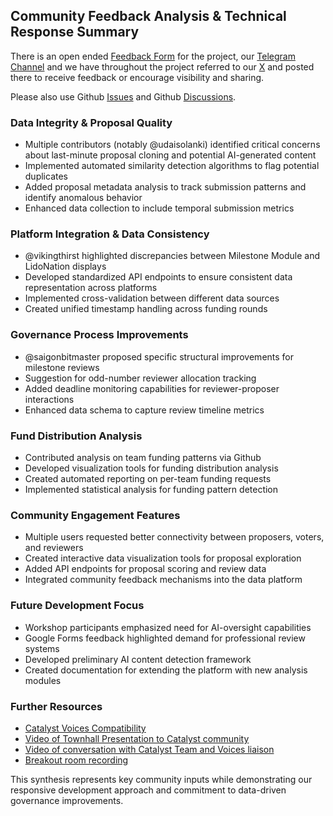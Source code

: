 ## Community Feedback Analysis & Technical Response Summary

There is an open ended [Feedback Form](https://forms.gle/WNTRuKXpKbEJ1VBd9) for the project, our [Telegram Channel](https://t.me/DeveloperEcosystem) and we have throughout the project referred to our [X](https://x.com/SapientSwarm) and posted there to receive feedback or encourage visibility and sharing.

Please also use Github [Issues](https://github.com/Sapient-Predictive-Analytics/Data-Driven_Catalyst/issues) and Github [Discussions](https://github.com/Sapient-Predictive-Analytics/Data-Driven_Catalyst/discussions).


### Data Integrity & Proposal Quality

* Multiple contributors (notably @udaisolanki) identified critical concerns about last-minute proposal cloning and potential AI-generated content
* Implemented automated similarity detection algorithms to flag potential duplicates
* Added proposal metadata analysis to track submission patterns and identify anomalous behavior
* Enhanced data collection to include temporal submission metrics

### Platform Integration & Data Consistency

* @vikingthirst highlighted discrepancies between Milestone Module and LidoNation displays
* Developed standardized API endpoints to ensure consistent data representation across platforms
* Implemented cross-validation between different data sources
* Created unified timestamp handling across funding rounds

### Governance Process Improvements

* @saigonbitmaster proposed specific structural improvements for milestone reviews
* Suggestion for odd-number reviewer allocation tracking
* Added deadline monitoring capabilities for reviewer-proposer interactions
* Enhanced data schema to capture review timeline metrics

### Fund Distribution Analysis

* Contributed analysis on team funding patterns via Github
* Developed visualization tools for funding distribution analysis
* Created automated reporting on per-team funding requests
* Implemented statistical analysis for funding pattern detection

### Community Engagement Features

* Multiple users requested better connectivity between proposers, voters, and reviewers
* Created interactive data visualization tools for proposal exploration
* Added API endpoints for proposal scoring and review data
* Integrated community feedback mechanisms into the data platform

### Future Development Focus

* Workshop participants emphasized need for AI-oversight capabilities
* Google Forms feedback highlighted demand for professional review systems
* Developed preliminary AI content detection framework
* Created documentation for extending the platform with new analysis modules

### Further Resources

* [Catalyst Voices Compatibility](https://github.com/Sapient-Predictive-Analytics/Data-Driven_Catalyst/blob/main/Project_Catalyst.md#catalyst-voices-and-hermes-core-compatibility-report-for-data-driven-catalyst)
* [Video of Townhall Presentation to Catalyst community](https://www.youtube.com/live/C8OiZnhPuZQ?si=gYpcQ6jIG4MVpnEi&t=1227)
* [Video of conversation with Catalyst Team and Voices liaison](https://drive.google.com/file/d/1u6w1yIG8xf93Cb2J8QFneMknLnE03Kje/view?usp=sharing)
* [Breakout room recording](https://drive.google.com/file/d/1ww3jGXSetlVFXYhfosk_rhs8P3sDRXP7/view?usp=sharing&t=216)
  
This synthesis represents key community inputs while demonstrating our responsive development approach and commitment to data-driven governance improvements.

